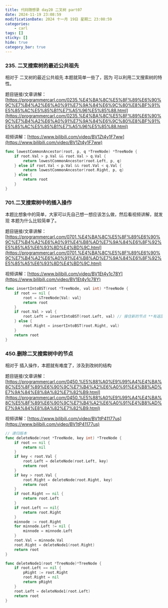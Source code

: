 ```yaml
---
title: 代码随想录 day20 二叉树 part07
date: 2024-11-19 23:08:59
modificationDate: 2024 十一月 19日 星期二 23:08:59
categories: 
	- carl
tags: []
sticky: []
hide: true
category_bar: true
---
```


### 235. 二叉搜索树的最近公共祖先

相对于 二叉树的最近公共祖先 本题就简单一些了，因为 可以利用二叉搜索树的特性。

题目链接/文章讲解：[https://programmercarl.com/0235.%E4%BA%8C%E5%8F%89%E6%90%9C%E7%B4%A2%E6%A0%91%E7%9A%84%E6%9C%80%E8%BF%91%E5%85%AC%E5%85%B1%E7%A5%96%E5%85%88.html](https://programmercarl.com/0235.%E4%BA%8C%E5%8F%89%E6%90%9C%E7%B4%A2%E6%A0%91%E7%9A%84%E6%9C%80%E8%BF%91%E5%85%AC%E5%85%B1%E7%A5%96%E5%85%88.html)

视频讲解：[https://www.bilibili.com/video/BV1Zt4y1F7ww](https://www.bilibili.com/video/BV1Zt4y1F7ww)

```go
func lowestCommonAncestor(root, p, q *TreeNode) *TreeNode {
    if root.Val > p.Val && root.Val > q.Val {
        return lowestCommonAncestor(root.Left, p, q)
    } else if root.Val < p.Val && root.Val < q.Val {
        return lowestCommonAncestor(root.Right, p, q)
    } else {
        return root
    }
}
```

### 701.二叉搜索树中的插入操作

本题比想象中的简单，大家可以先自己想一想应该怎么做，然后看视频讲解，就发现 本题为什么比较简单了。

题目链接/文章讲解：[https://programmercarl.com/0701.%E4%BA%8C%E5%8F%89%E6%90%9C%E7%B4%A2%E6%A0%91%E4%B8%AD%E7%9A%84%E6%8F%92%E5%85%A5%E6%93%8D%E4%BD%9C.html](https://programmercarl.com/0701.%E4%BA%8C%E5%8F%89%E6%90%9C%E7%B4%A2%E6%A0%91%E4%B8%AD%E7%9A%84%E6%8F%92%E5%85%A5%E6%93%8D%E4%BD%9C.html)

视频讲解：[https://www.bilibili.com/video/BV1Et4y1c78Y](https://www.bilibili.com/video/BV1Et4y1c78Y)

```go
func insertIntoBST(root *TreeNode, val int) *TreeNode {
    if root == nil {
        root = &TreeNode{Val: val}
        return root
    }
    if root.Val > val {
        root.Left = insertIntoBST(root.Left, val) // 接住新的节点 **有返回值的话，可以利用返回值完成新加入的节点与其父节点的赋值操作**
    } else {
        root.Right = insertIntoBST(root.Right, val)
    }
    return root
}
```

### 450.删除二叉搜索树中的节点

相对于 插入操作，本题就有难度了，涉及到改树的结构

题目链接/文章讲解：[https://programmercarl.com/0450.%E5%88%A0%E9%99%A4%E4%BA%8C%E5%8F%89%E6%90%9C%E7%B4%A2%E6%A0%91%E4%B8%AD%E7%9A%84%E8%8A%82%E7%82%B9.html](https://programmercarl.com/0450.%E5%88%A0%E9%99%A4%E4%BA%8C%E5%8F%89%E6%90%9C%E7%B4%A2%E6%A0%91%E4%B8%AD%E7%9A%84%E8%8A%82%E7%82%B9.html)

视频讲解：[https://www.bilibili.com/video/BV1tP41177us](https://www.bilibili.com/video/BV1tP41177us)



```go
// 递归版本
func deleteNode(root *TreeNode, key int) *TreeNode {
    if root == nil {
        return nil
    }
    if key < root.Val {
        root.Left = deleteNode(root.Left, key)
        return root
    }
    if key > root.Val {
        root.Right = deleteNode(root.Right, key)
        return root
    }
    if root.Right == nil {
        return root.Left
    }
    if root.Left == nil{
        return root.Right
    }
    minnode := root.Right
    for minnode.Left != nil {
        minnode = minnode.Left
    }
    root.Val = minnode.Val
    root.Right = deleteNode1(root.Right)
    return root
}

func deleteNode1(root *TreeNode)*TreeNode {
    if root.Left == nil {
        pRight := root.Right
        root.Right = nil
        return pRight
    }
    root.Left = deleteNode1(root.Left)
    return root
}
```
